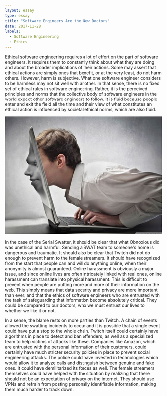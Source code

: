 ```yaml
---
layout: essay
type: essay
title: "Software Engineers Are the New Doctors"
date: 2017-11-28
labels:
  - Software Engineering
  - Ethics
---
```


Ethical software engineering requires a lot of effort on the part of software engineers. It requires them to constantly think about what they are doing and about the broader implications of their actions. Some may assert that ethical actions are simply ones that benefit, or at the very least, do not harm others. However, harm is subjective. What one software engineer considers to be harmless may not sit well with another. In that sense, there is no fixed set of ethical rules in software engineering. Rather, it is the perceived principles and norms that the collective body of software engineers in the world expect other software engineers to follow. It is fluid because people enter and exit the field all the time and their view of what constitutes an ethical action is influenced by societal ethical norms, which are also fluid.

<img class="ui right floated medium image" src="../images/online.jpeg">

In the case of the Serial Swatter, it should be clear that what Obnoxious did was unethical and harmful. Sending a SWAT team to someone's home is dangerous and traumatic. It should also be clear that Twitch did not do enough to prevent harm to the female streamers. It should have recognized from the start that people can and will do anything online, when their anonymity is almost guaranteed. Online harassment is obviously a major issue, and since online lives are often intricately linked with real ones, online harassment can translate into physical harassment. This is difficult to prevent when people are putting more and more of their information on the web. This simply means that data security and privacy are more important than ever, and that the ethics of software engineers who are entrusted with the task of safeguarding that information become absolutely critical. They could be compared to our doctors, who we must entrust our lives to whether we like it or not.

In a sense, the blame rests on more parties than Twitch. A chain of events allowed the swatting incidents to occur and it is possible that a single event could have put a stop to the whole chain. Twitch itself could certainly have algorithms in place to detect and ban offenders, as well as a specialized team to help victims of attacks like these. Companies like Amazon, which are entrusted with the personal information of their customers, could certainly have much stricter security policies in place to prevent social engineering attacks. The police could have invested in technologies which would allow it to analyze calls and distinguish between genuine and fake ones. It could have demilitarized its forces as well. The female streamers themselves could have helped with the situation by realizing that there should not be an expectation of privacy on the internet. They should use VPNs and refrain from posting personally identifiable information, making them much harder to track down.
